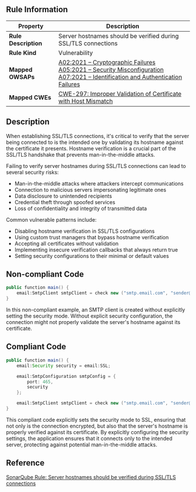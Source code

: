 ## Rule Information

| Property | Description |
|---------|-------------|
| **Rule Description** | Server hostnames should be verified during SSL/TLS connections |
| **Rule Kind** | Vulnerability |
| **Mapped OWSAPs** | [A02:2021 – Cryptographic Failures](https://owasp.org/Top10/A02_2021-Cryptographic_Failures/)<br>[A05:2021 – Security Misconfiguration](https://owasp.org/Top10/A05_2021-Security_Misconfiguration/)<br>[A07:2021 – Identification and Authentication Failures](https://owasp.org/Top10/A07_2021-Identification_and_Authentication_Failures/) |
| **Mapped CWEs** | [CWE-297: Improper Validation of Certificate with Host Mismatch](https://cwe.mitre.org/data/definitions/297.html) |

## Description

When establishing SSL/TLS connections, it's critical to verify that the server being connected to is the intended one by validating its hostname against the certificate it presents. Hostname verification is a crucial part of the SSL/TLS handshake that prevents man-in-the-middle attacks.

Failing to verify server hostnames during SSL/TLS connections can lead to several security risks:

- Man-in-the-middle attacks where attackers intercept communications
- Connection to malicious servers impersonating legitimate ones
- Data disclosure to unintended recipients
- Credential theft through spoofed services
- Loss of confidentiality and integrity of transmitted data

Common vulnerable patterns include:

- Disabling hostname verification in SSL/TLS configurations
- Using custom trust managers that bypass hostname verification
- Accepting all certificates without validation
- Implementing insecure verification callbacks that always return true
- Setting security configurations to their minimal or default values

## Non-compliant Code

```java
public function main() {
    email:SmtpClient smtpClient = check new ("smtp.email.com", "sender@email.com", "pass123");
}
```

In this non-compliant example, an SMTP client is created without explicitly setting the security mode. Without explicit security configuration, the connection might not properly validate the server's hostname against its certificate.

## Compliant Code

```java
public function main() {
    email:Security security = email:SSL;

    email:SmtpConfiguration smtpConfig = {
        port: 465,
        security
    };

    email:SmtpClient smtpClient = check new ("smtp.email.com", "sender@email.com", "pass123", smtpConfig);
}
```

This compliant code explicitly sets the security mode to SSL, ensuring that not only is the connection encrypted, but also that the server's hostname is properly verified against its certificate. By explicitly configuring the security settings, the application ensures that it connects only to the intended server, protecting against potential man-in-the-middle attacks.

## Reference

[SonarQube Rule: Server hostnames should be verified during SSL/TLS connections](https://rules.sonarsource.com/java/RSPEC-5527/)
